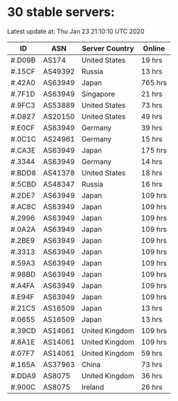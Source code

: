 # 30 stable servers:

Latest update at: Thu Jan 23 21:10:10 UTC 2020

| ID | ASN | Server Country | Online |
| -- | --- | -------------- | ------ |
| #.D09B | AS174 | United States | 19 hrs |
| #.15CF | AS49392 | Russia | 13 hrs |
| #.42A0 | AS63949 | Japan | 765 hrs |
| #.7F1D | AS63949 | Singapore | 21 hrs |
| #.9FC3 | AS53889 | United States | 73 hrs |
| #.D827 | AS20150 | United States | 49 hrs |
| #.E0CF | AS63949 | Germany | 39 hrs |
| #.0C1C | AS24961 | Germany | 15 hrs |
| #.CA3E | AS63949 | Japan | 175 hrs |
| #.3344 | AS63949 | Germany | 14 hrs |
| #.BDD8 | AS41378 | United States | 18 hrs |
| #.5CBD | AS48347 | Russia | 16 hrs |
| #.2DE7 | AS63949 | Japan | 109 hrs |
| #.AC8C | AS63949 | Japan | 109 hrs |
| #.2996 | AS63949 | Japan | 109 hrs |
| #.0A2A | AS63949 | Japan | 109 hrs |
| #.2BE9 | AS63949 | Japan | 109 hrs |
| #.3313 | AS63949 | Japan | 109 hrs |
| #.59A3 | AS63949 | Japan | 109 hrs |
| #.98BD | AS63949 | Japan | 109 hrs |
| #.A4FA | AS63949 | Japan | 109 hrs |
| #.E94F | AS63949 | Japan | 109 hrs |
| #.21C5 | AS16509 | Japan | 13 hrs |
| #.0655 | AS16509 | Japan | 13 hrs |
| #.39CD | AS14061 | United Kingdom | 109 hrs |
| #.8A1E | AS14061 | United Kingdom | 109 hrs |
| #.07F7 | AS14061 | United Kingdom | 59 hrs |
| #.165A | AS37963 | China | 73 hrs |
| #.DDA9 | AS8075 | United Kingdom | 36 hrs |
| #.900C | AS8075 | Ireland | 26 hrs |


